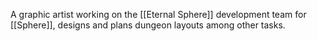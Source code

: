 A graphic artist working on the <span class="miscellaneous">[[Eternal Sphere]]</span> development team for <span class="miscellaneous">[[Sphere]]</span>, designs and plans dungeon layouts among other tasks.